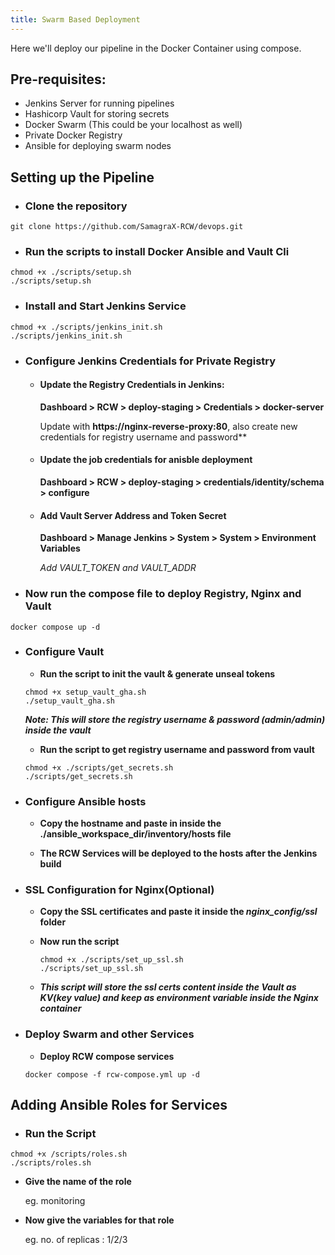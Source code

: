 ```yaml
---
title: Swarm Based Deployment
---
```


<head>
  <title>Environment Setup</title>
  <meta
    name="description"
    content="Here we'll deploy our pipeline in the Docker Container"
  />
</head>

Here we'll deploy our pipeline in the Docker Container using compose.

## Pre-requisites:
- Jenkins Server for running pipelines
- Hashicorp Vault for storing secrets
- Docker Swarm (This could be your localhost as well)
- Private Docker Registry
- Ansible for deploying swarm nodes

## Setting up the Pipeline
- ### **Clone the repository**
```
git clone https://github.com/SamagraX-RCW/devops.git
```


- ### **Run the scripts to install Docker Ansible and Vault Cli** 
```
chmod +x ./scripts/setup.sh
./scripts/setup.sh
```
<!-- - Get your SSL key from CA(Certified Authority) and paste it inside the ssl certificate(docker-registry.crt) -->

- ### **Install and Start Jenkins Service**
```
chmod +x ./scripts/jenkins_init.sh
./scripts/jenkins_init.sh
```

- ### **Configure Jenkins Credentials for Private Registry**
    - #### **Update the Registry Credentials in Jenkins:** 

        **Dashboard > RCW > deploy-staging > Credentials > docker-server**
        
        Update with **https://nginx-reverse-proxy:80**, also create new credentials for registry username and password**

    - #### **Update the job credentials for anisble deployment**

        **Dashboard > RCW > deploy-staging > credentials/identity/schema > configure**

    - #### **Add Vault Server Address and Token Secret**

      **Dashboard > Manage Jenkins > System > System > Environment Variables**

      *Add VAULT_TOKEN and VAULT_ADDR*




- ### **Now run the compose file to deploy Registry, Nginx and Vault** 
```
docker compose up -d
```

- ### **Configure Vault**

  - **Run the script to init the vault & generate unseal tokens**
  ```
  chmod +x setup_vault_gha.sh
  ./setup_vault_gha.sh
  ```

  ***Note: This will store the registry username & password (admin/admin) inside the vault***

  - **Run the script to get registry username and password from vault**

  ```
  chmod +x ./scripts/get_secrets.sh
  ./scripts/get_secrets.sh
  ```

- ### **Configure Ansible hosts**
  - **Copy the hostname and paste in inside the ./ansible_workspace_dir/inventory/hosts file**

  - **The RCW Services will be deployed to the hosts after the Jenkins build**

- ### **SSL Configuration for Nginx**(Optional)
  - **Copy the SSL certificates and paste it inside the *nginx_config/ssl* folder**

  - **Now run the script**
    ```
    chmod +x ./scripts/set_up_ssl.sh
    ./scripts/set_up_ssl.sh
    ```
  
  - ***This script will store the ssl certs content inside the Vault as KV(key value) and keep as environment variable inside the Nginx container***

- ### **Deploy Swarm and other Services**
  - **Deploy RCW compose services**
  ```
  docker compose -f rcw-compose.yml up -d
  ```

## Adding Ansible Roles for Services

- ### **Run the Script**

```
chmod +x /scripts/roles.sh
./scripts/roles.sh
```

- **Give the name of the role**

    eg. monitoring


- **Now give the variables for that role**

    eg. no. of replicas : 1/2/3
